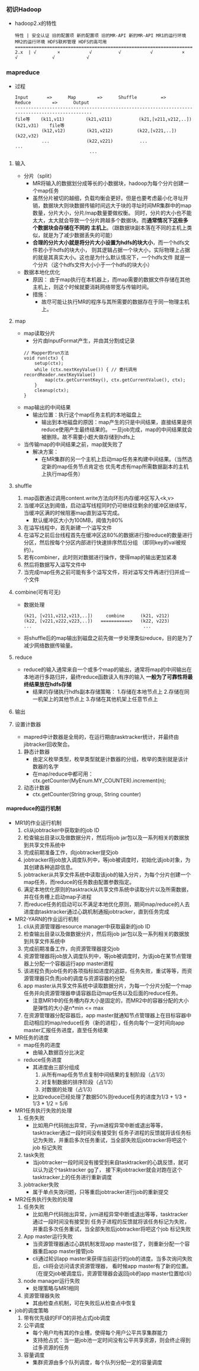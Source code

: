 ### 初识Hadoop
* hadoop2.x的特性
    ```
    特性 | 安全认证 旧的配置项 新的配置项 旧的MR-API 新的MR-API MR1的运行环境 MR2的运行环境 HDFS联邦管理 HDFS的高可用
    ============================================================================================================
    2.x  | √        ×           √          √           √           ×              √             √            √   
    ```
### mapreduce
* 过程
    ```
    Input       =>      Map        =>      Shuffle         =>          Reduce        =>      Output
    ------------------------------------------------------------------------------------------------
    file等    (k11,v11)        (k21,v211)          (k21,[v211,v212,..])          (k21,v31)    file等
              (k12,v12)        (k21,v212)         (k22,[v221,..])               (k22,v32)
              ...              (k22,v221)          ...                           ...
                                ...
    ```
1. 输入
    * 分片（split）
        * MR将输入的数据划分成等长的小数据块，hadoop为每个分片创建一个map任务
        * 虽然分片被切的越细，负载均衡会更好。但是也要考虑最小化寻址开销，数据块大则块数据传输时间远大于块的寻址时间MR集群中的map数量，分片大小，分片/map数量要做权衡。
            同时，分片的大小也不能太大，太大就会导致一个分片跨越多个数据块。而**通常情况下这些多个数据块会存储在不同的
            主机上**。（跟数据块副本落在不同的主机上类似，就是为了减少数据丢失的可能）
        * **合理的分片大小就是将分片大小设置为hdfs的块大小**，而一个hdfs文件若小于hdfs的块大小，
            则其逻辑占据一个块大小，实际物理上占据的就是其真实大小。这也是为什么默认情况下，一个hdfs文件
            就是一个分片（这个hdfs文件大小小于一个hdfs的块大小）
    * 数据本地化优化
        * 原因：
            由于map执行在本机器上，而map需要的数据文件存储在其他主机上，则这个时候就要消耗网络带宽与传输时间。
        * 措施：
            * 故尽可能让执行MR的程序与其所需要的数据存在于同一物理主机上。
         
2. map
    * map读取分片
        * 分片由InputFormat产生，并由其分割成记录
        ```
        // Mapper的run方法
        void run(ctx) {
            setup(ctx);
            while (ctx.nextKeyValue()) { // 委托调用recordReader.nextKeyValue()
                map(ctx.getCurrentKey(), ctx.getCurrentValue(), ctx);
            }
            cleanup(ctx);
        }
        ```
    * map输出的中间结果
        * 输出位置：执行这个map任务主机的本地磁盘上
            * 输出到本地磁盘的原因：map产生的只是中间结果，直接结果是供reduce使用产生最终结果的。
                一旦job完成，map的中间结果就会被删除。故不需要小题大做存储到hdfs上
    * 当传输map的中间结果之前，map就失败了
        * 解决方案：
            * 在MR集群的另一个主机上启动map任务来构建中间结果。（当然选定新的map任务节点肯定也
                优先考虑有map所需数据副本的主机上执行map任务）
    
                
3. shuffle
    1. map函数通过调用content.write方法向环形内存缓冲区写入<k,v>
    2. 当缓冲区达到阈值，启动溢写线程同时仍可继续往剩余的缓冲区继续写，当缓冲区满的时候阻塞map直到溢写完成。
        * 默认缓冲区大小为100MB，阈值为80%
    3. 在溢写线程中，首先新建一个溢写文件
    4. 在溢写之前后台线程首先在缓冲区这80%的数据进行按reduce的数量进行分区，然后按每个分区内部进行快速排序然后分组
        （即同key的val被规约）。
    5. 若有combiner，此时则对数据进行操作，使得map的输出更加紧凑
    6. 然后将数据写入溢写文件中
    7. 当完成map任务之前可能有多个溢写文件，将对溢写文件再进行归并成一个文件
4. combine(可有可无)
    * 数据处理
        ```
        (k21, [v211,v212,v213,..])     combine      (k21, v212)
        (k22, [v221,v222,v223,..])   ===========>   (k22, v223)
        ...                                          ...
        ```
    * 将shuffle后的map输出到磁盘之前先做一步处理类似reduce，目的是为了减少网络数据传输量。
5. reduce
    * reduce的输入通常来自一个或多个map的输出，通常将map的中间输出在本地进行多路归并，最终reduce函数读入有序的输入
        **一般为了可靠性将最终结果放在hdfs存储**
        * 结果的存储执行hdfs副本存储策略：
            1.存储在本地节点上 
            2.存储在同一机架上的其他节点上 
            3.存储在其他机架上任意节点上
        
6. 输出

7. 设置计数器
    * mapred中计数器是全局的，在运行期由tasktracker统计，并最终由jibtracker回收聚合。
    1. 静态计数器
        * 由定义枚举类型，枚举类型就是计数器的分组，枚举的类别就是该计数器的名字
        * 在map/reduce中都可用：ctx.getCounter(MyEnum.MY_COUNTER).increment(n);
    2. 动态计数器
        * ctx.getCounter(String group, String counter)
#### mapreduce的运行机制
* MR1的作业运行机制
    1. cli从jobtracker中获取新的job ID
    2. 检查输出目录以及做数据分片，然后将job jar包以及一系列相关的数据放到共享文件系统中
    3. 完成前期准备工作，向jobtracker提交job
    4. jobtracker将job放入调度队列中，等job被调度时，初始化该job对象，为其创建各种追踪信息。
    5. jobtracker从共享文件系统中读取该job的输入分片，为每个分片创建一个map任务，而reduce的任务数由配置参数指定。
    6. 满足本地优化原则的tasktrack从共享文件系统中读取分片以及所需数据，并在任务槽上启动map子进程
    7. 而reduce任务的启动可以不满足本地优化原则，期间map/reduce的人去进度由tasktracker通过心跳机制通报jobtracker，直到任务完成
* MR2-YARN的作业运行机制
    1. cli从资源管理器resource manager中获取最新的job ID
    2. 检查输出目录以及做数据分片，然后将job jar包以及一系列相关的数据放到共享文件系统中 
    3. 完成前期准备工作，向资源管理器提交job
    4. 资源管理器将job放入调度队列中，等job被调度时，为该job在某节点管理器上分配一个容器运行app master进程
    5. 该进程负责job任务的各项指标如进度的追踪，任务失败，重试等等，而资源管理器只负责job的调度与资源容器的分配 
    6. app master从共享文件系统中读取数据分片，为每一个分片分配一个map任务并向资源管理器申请容器启动map任务以及后面的reduce任务。
        * 注意MR1中的任务槽内存大小是固定的，而MR2中的容器分配的大小是弹性的大小是n*min <= max
    7. 在资源管理器分配容器后，app master就通知节点管理器上在目标容器中启动相应的map/reduce任务（新的进程），任务向每个一定时间向app
        master汇报任务进度，直至任务结束
* MR任务的进度
    * map任务的进度
        * 由输入数据百分比决定
    * reduce任务进度
        * 其进度由三部分组成
            1. 从所有map任务节点复制中间结果的复制阶段（占1/3）
            2. 对复制数据的排序阶段（占1/3）
            3. 对数据的处理（占1/3）
        * 比如reduce已经处理了数据50%则reduce任务的进度为1/3 + 1/3 + 1/3 * 1/2 = 5/6
* MR1任务执行失败的处理
    1. 任务失败
        * 比如用户代码抛出异常，子jvm进程异常中断或退出等等，tasktracker通过一段时间没有接受到
            任务子进程的反馈就将该任务标记为失败，并重启多次任务重试，当全部失败后jobtracker将吧这个job
            标记失败
    2. task失败
        * 当jobtracker一段时间没有接受到来自tasktracker的心跳反馈，就可以认为这个tasktracker gg了，
            接下来jobtracker就会对跑在这个tasktracker上的任务进行重新调度
    3. jobtracker失败                                   
        * 属于单点失效问题，只等重启jobtracker进行job的重新提交  
* MR2任务执行失败的处理
    1. 任务失败
        * 比如用户代码抛出异常，jvm进程异常中断或退出等等，tasktracker通过一段时间没有接受到
            任务子进程的反馈就将该任务标记为失败，并重启多次任务重试，当全部失败后jobtracker将吧这个job
            标记失败
    2. App master运行失败
        * 当资源管理器通过心跳机制发现app master挂了，则重新分配一个容器重启app master接管job
        * cli通过轮训app master来获得当前运行的job的进度。当多次询问失败后，cli将会访问请求资源管理器，
            看时候app master有了新的位置。（在提交job被调度后，资源管理器会返回job的app master位置给cli）
    3. node manager运行失败
        * 处理策略与MR1相同
    4. 资源管理器失败
        * 其由检查点机制，可在失败后从检查点中恢复
* job的调度策略
    1. 带有优先级的FIFO的非抢占式job调度
    2. 公平调度
        * 每个用户均有其的作业槽，使得每个用户公平共享集群能力
        * 支持抢占式：当一是job池一定时间没有公平共享资源，则会终止得到过多资源的任务
    3. 容量调度
        * 集群资源由多个队列调度，每个队列分配一定的容量调度
